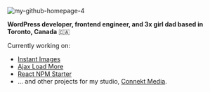 ![my-github-homepage-4](https://github.com/dcooney/dcooney/assets/428624/58dbcca5-1f1f-444c-876e-eab1c0839d21)

**WordPress developer, frontend engineer, and 3x girl dad based in Toronto, Canada** 🇨🇦

Currently working on:

- [Instant Images](https://github.com/dcooney/instant-images)
- [Ajax Load More](https://github.com/dcooney/ajax-load-more)
- [React NPM Starter](https://github.com/dcooney/react-npm-starter)
- ... and other projects for my studio, [Connekt Media](https://connekthq.com/).

<!--

___

**Hiring** - I'm looking for a self-starting developer to work alongside me on various WordPress plugins - if that's you, let's chat (📩 darren [at] connekthq.com)
-->
